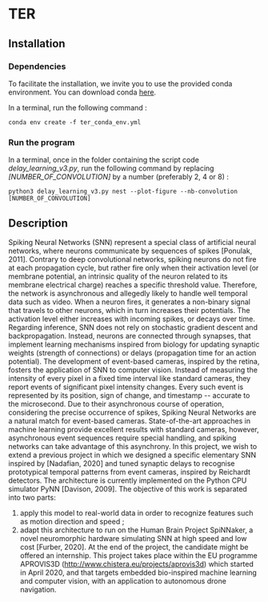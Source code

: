 # TER

## Installation

### Dependencies

To facilitate the installation, we invite you to use the provided conda environment. You can download conda [here](https://docs.conda.io/projects/conda/en/stable/user-guide/install/index.html).

In a terminal, run the following command : 

`conda env create -f ter_conda_env.yml`

### Run the program

In a terminal, once in the folder containing the script code <i>delay_learning_v3.py</i>, run the following command by replacing <i>[NUMBER_OF_CONVOLUTION]</i> by a number (preferably 2, 4 or 8) : 

`python3 delay_learning_v3.py nest --plot-figure --nb-convolution [NUMBER_OF_CONVOLUTION]`


## Description

Spiking Neural Networks (SNN) represent a special class of artificial neural networks, where neurons communicate by sequences of spikes [Ponulak, 2011]. Contrary to deep convolutional networks, spiking neurons do not fire at each propagation cycle, but rather fire only when their activation level (or membrane potential, an intrinsic quality of the neuron related to its membrane electrical charge) reaches a specific threshold value. Therefore, the network is asynchronous and allegedly likely to handle well temporal data such as video. When a neuron fires, it generates a non-binary signal that travels to other neurons, which in turn increases their potentials. The activation level either increases with incoming spikes, or decays over time. Regarding inference, SNN does not rely on stochastic gradient descent and backpropagation. Instead, neurons are connected through synapses, that implement learning mechanisms inspired from biology for updating synaptic weights (strength of connections) or delays (propagation time for an action potential).
The development of event-based cameras, inspired by the retina, fosters the application of SNN to computer vision. Instead of measuring the intensity of every pixel in a fixed time interval like standard cameras, they report events of significant pixel intensity changes. Every such event is represented by its position, sign of change, and timestamp -- accurate to the microsecond. Due to their asynchronous course of operation, considering the precise occurrence of spikes, Spiking Neural Networks are a natural match for event-based cameras. State-of-the-art approaches in machine learning provide excellent results with standard cameras, however, asynchronous event sequences require special handling, and spiking networks can take advantage of this asynchrony.
In this project, we wish to extend a previous project in which we designed a specific elementary SNN inspired by [Nadafian, 2020] and tuned synaptic delays to recognise prototypical temporal patterns from event cameras, inspired by Reichardt detectors. The architecture is currently implemented on the Python CPU simulator PyNN [Davison, 2009].
The objective of this work is separated into two parts:
1) apply this model to real-world data in order to recognize features such as motion direction and speed ;
2) adapt this architecture to run on the Human Brain Project SpiNNaker, a novel neuromorphic hardware simulating SNN at high speed and low cost [Furber, 2020].
At the end of the project, the candidate might be offered an internship. This project takes place within the EU programme APROVIS3D (http://www.chistera.eu/projects/aprovis3d) which started in April 2020, and that targets embedded bio-inspired machine learning and computer vision, with an application to autonomous drone navigation.
